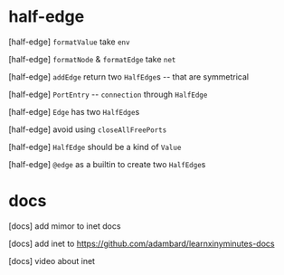 # half-edge

[half-edge] `formatValue` take `env`

[half-edge] `formatNode` & `formatEdge` take `net`

[half-edge] `addEdge` return two `HalfEdge`s -- that are symmetrical

[half-edge] `PortEntry` -- `connection` through `HalfEdge`

[half-edge] `Edge` has two `HalfEdge`s

[half-edge] avoid using `closeAllFreePorts`

[half-edge] `HalfEdge` should be a kind of `Value`

[half-edge] `@edge` as a builtin to create two `HalfEdge`s

# docs

[docs] add mimor to inet docs

[docs] add inet to https://github.com/adambard/learnxinyminutes-docs

[docs] video about inet
